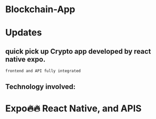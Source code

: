 # Blockchain-App

# Updates
## quick pick up Crypto app developed by react native expo.
	frontend and API fully integrated

## Technology involved: <h1>Expo🔥🔥 React Native, and APIS</h1>
